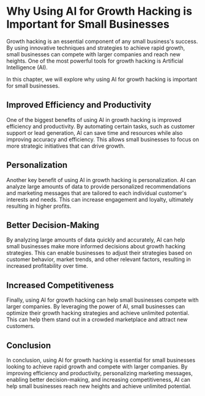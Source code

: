 Why Using AI for Growth Hacking is Important for Small Businesses
==========================================================================================

Growth hacking is an essential component of any small business's success. By using innovative techniques and strategies to achieve rapid growth, small businesses can compete with larger companies and reach new heights. One of the most powerful tools for growth hacking is Artificial Intelligence (AI).

In this chapter, we will explore why using AI for growth hacking is important for small businesses.

Improved Efficiency and Productivity
------------------------------------

One of the biggest benefits of using AI in growth hacking is improved efficiency and productivity. By automating certain tasks, such as customer support or lead generation, AI can save time and resources while also improving accuracy and efficiency. This allows small businesses to focus on more strategic initiatives that can drive growth.

Personalization
---------------

Another key benefit of using AI in growth hacking is personalization. AI can analyze large amounts of data to provide personalized recommendations and marketing messages that are tailored to each individual customer's interests and needs. This can increase engagement and loyalty, ultimately resulting in higher profits.

Better Decision-Making
----------------------

By analyzing large amounts of data quickly and accurately, AI can help small businesses make more informed decisions about growth hacking strategies. This can enable businesses to adjust their strategies based on customer behavior, market trends, and other relevant factors, resulting in increased profitability over time.

Increased Competitiveness
-------------------------

Finally, using AI for growth hacking can help small businesses compete with larger companies. By leveraging the power of AI, small businesses can optimize their growth hacking strategies and achieve unlimited potential. This can help them stand out in a crowded marketplace and attract new customers.

Conclusion
----------

In conclusion, using AI for growth hacking is essential for small businesses looking to achieve rapid growth and compete with larger companies. By improving efficiency and productivity, personalizing marketing messages, enabling better decision-making, and increasing competitiveness, AI can help small businesses reach new heights and achieve unlimited potential.
